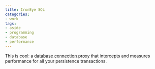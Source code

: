 ```yaml
---
title: IronEye SQL
categories:
- work
tags:
- aside
- programming
- database
- performance
---
```


This is cool: a [database connection proxy][1] that intercepts and measures performance for all your persistence transactions.

   [1]: http://www.irongrid.com/catalog/product_info.php?products_id=30

